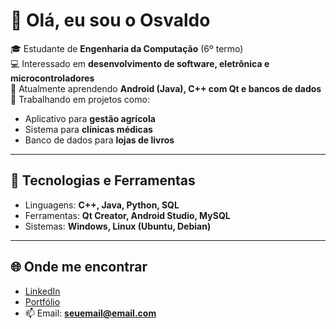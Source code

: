 # 👋 Olá, eu sou o Osvaldo

🎓 Estudante de **Engenharia da Computação** (6º termo)  
💻 Interessado em **desenvolvimento de software, eletrônica e microcontroladores**  
🌱 Atualmente aprendendo **Android (Java), C++ com Qt e bancos de dados**  
🚀 Trabalhando em projetos como:
- Aplicativo para **gestão agrícola**  
- Sistema para **clínicas médicas**  
- Banco de dados para **lojas de livros**

---

## 🔧 Tecnologias e Ferramentas
- Linguagens: **C++, Java, Python, SQL**  
- Ferramentas: **Qt Creator, Android Studio, MySQL**  
- Sistemas: **Windows, Linux (Ubuntu, Debian)**  

---

## 🌐 Onde me encontrar
- [LinkedIn]([https://www.linkedin.com](https://www.linkedin.com/in/osvaldo-alves-de-brito-457842252/))  
- [Portfólio](https://github.com/osvaldo-alves-de-brito)  
- 📫 Email: **seuemail@email.com**

<!--
**osvaldo-alves-de-brito/osvaldo-alves-de-brito** is a ✨ _special_ ✨ repository because its `README.md` (this file) appears on your GitHub profile.

Here are some ideas to get you started:

- 🔭 I’m currently working on ...
- 🌱 I’m currently learning ...
- 👯 I’m looking to collaborate on ...
- 🤔 I’m looking for help with ...
- 💬 Ask me about ...
- 📫 How to reach me: ...
- 😄 Pronouns: ...
- ⚡ Fun fact: ...
-->
